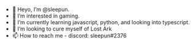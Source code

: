 - 👋 Heyo, I’m @sleepun.
- 👀 I’m interested in gaming.
- 🌱 I’m currently learning javascript, python, and looking into typescript.
- 💞️ I’m looking to cure myself of Lost Ark
- 📫 How to reach me - discord: sleepun#2376

<!---
sleepun/sleepun is a ✨ special ✨ repository because its `README.md` (this file) appears on your GitHub profile.
You can click the Preview link to take a look at your changes.
--->
